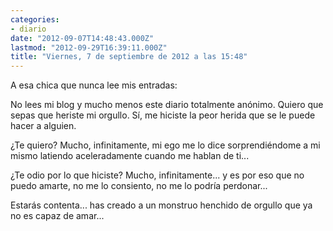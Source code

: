 ```yaml
---
categories:
- diario
date: "2012-09-07T14:48:43.000Z"
lastmod: "2012-09-29T16:39:11.000Z"
title: "Viernes, 7 de septiembre de 2012 a las 15:48"
---
```


A esa chica que nunca lee mis entradas:


No lees mi blog y mucho menos este diario totalmente anónimo. Quiero que sepas que heriste mi orgullo. Sí­, me hiciste la peor herida que se le puede hacer a alguien. 

¿Te quiero? Mucho, infinitamente, mi ego me lo dice sorprendiéndome a mi mismo latiendo aceleradamente cuando me hablan de ti...

 ¿Te odio por lo que hiciste? Mucho, infinitamente... y es por eso que no puedo amarte, no me lo consiento, no me lo podrí­a perdonar...

Estarás contenta... has creado a un monstruo henchido de orgullo que ya no es capaz de amar...